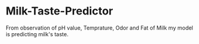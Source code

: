 # Milk-Taste-Predictor

From observation of pH value, Temprature, Odor and Fat of Milk my model is predicting milk's taste.
